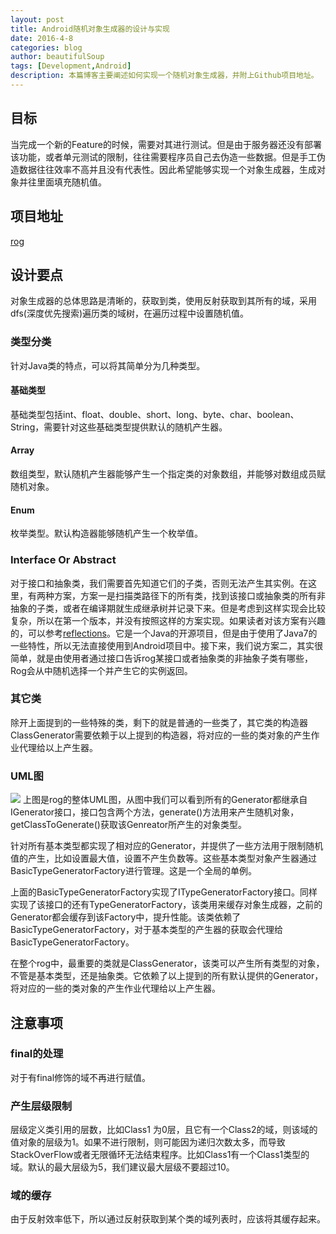 ```yaml
---
layout: post
title: Android随机对象生成器的设计与实现
date: 2016-4-8
categories: blog
author: beautifulSoup
tags: [Development,Android]
description: 本篇博客主要阐述如何实现一个随机对象生成器，并附上Github项目地址。
---
```

## 目标
当完成一个新的Feature的时候，需要对其进行测试。但是由于服务器还没有部署该功能，或者单元测试的限制，往往需要程序员自己去伪造一些数据。但是手工伪造数据往往效率不高并且没有代表性。因此希望能够实现一个对象生成器，生成对象并往里面填充随机值。

## 项目地址
[rog](https://github.com/campusappcn/rog)

## 设计要点
对象生成器的总体思路是清晰的，获取到类，使用反射获取到其所有的域，采用dfs(深度优先搜索)遍历类的域树，在遍历过程中设置随机值。

### 类型分类
针对Java类的特点，可以将其简单分为几种类型。
#### 基础类型
基础类型包括int、float、double、short、long、byte、char、boolean、String，需要针对这些基础类型提供默认的随机产生器。

#### Array
数组类型，默认随机产生器能够产生一个指定类的对象数组，并能够对数组成员赋随机对象。

#### Enum
枚举类型。默认构造器能够随机产生一个枚举值。

### Interface Or Abstract
对于接口和抽象类，我们需要首先知道它们的子类，否则无法产生其实例。在这里，有两种方案，方案一是扫描类路径下的所有类，找到该接口或抽象类的所有非抽象的子类，或者在编译期就生成继承树并记录下来。但是考虑到这样实现会比较复杂，所以在第一个版本，并没有按照这样的方案实现。如果读者对该方案有兴趣的，可以参考[reflections](https://github.com/ronmamo/reflections)。它是一个Java的开源项目，但是由于使用了Java7的一些特性，所以无法直接使用到Android项目中。接下来，我们说方案二，其实很简单，就是由使用者通过接口告诉rog某接口或者抽象类的非抽象子类有哪些，Rog会从中随机选择一个并产生它的实例返回。

### 其它类
除开上面提到的一些特殊的类，剩下的就是普通的一些类了，其它类的构造器ClassGenerator需要依赖于以上提到的构造器，将对应的一些的类对象的产生作业代理给以上产生器。

### UML图
![](https://img.alicdn.com/imgextra/i1/754328530/TB2113WmFXXXXb7XXXXXXXXXXXX_!!754328530.png)
上图是rog的整体UML图，从图中我们可以看到所有的Generator都继承自IGenerator接口，接口包含两个方法，generate()方法用来产生随机对象，getClassToGenerate()获取该Genreator所产生的对象类型。    

针对所有基本类型都实现了相对应的Generator，并提供了一些方法用于限制随机值的产生，比如设置最大值，设置不产生负数等。这些基本类型对象产生器通过BasicTypeGeneratorFactory进行管理。这是一个全局的单例。

上面的BasicTypeGeneratorFactory实现了ITypeGeneratorFactory接口。同样实现了该接口的还有TypeGeneratorFactory，该类用来缓存对象生成器，之前的Generator都会缓存到该Factory中，提升性能。该类依赖了BasicTypeGeneratorFactory，对于基本类型的产生器的获取会代理给BasicTypeGeneratorFactory。

在整个rog中，最重要的类就是ClassGenerator，该类可以产生所有类型的对象，不管是基本类型，还是抽象类。它依赖了以上提到的所有默认提供的Generator，将对应的一些的类对象的产生作业代理给以上产生器。

## 注意事项

### final的处理
对于有final修饰的域不再进行赋值。

### 产生层级限制
层级定义类引用的层数，比如Class1 为0层，且它有一个Class2的域，则该域的值对象的层级为1。如果不进行限制，则可能因为递归次数太多，而导致StackOverFlow或者无限循环无法结束程序。比如Class1有一个Class1类型的域。默认的最大层级为5，我们建议最大层级不要超过10。

### 域的缓存
由于反射效率低下，所以通过反射获取到某个类的域列表时，应该将其缓存起来。
